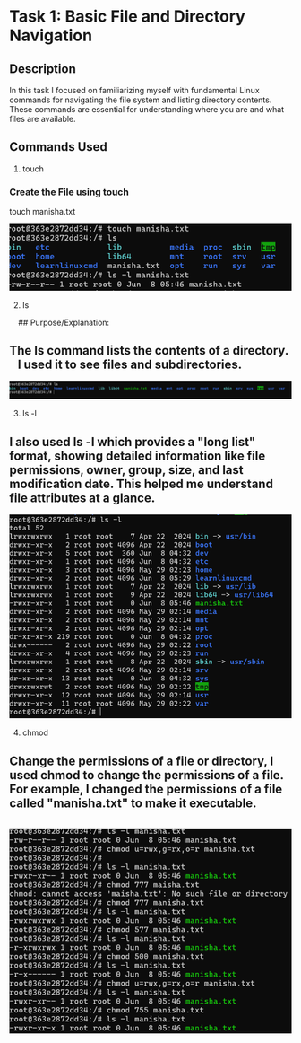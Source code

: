 # Task 1: Basic File and Directory Navigation

## Description

In this task I focused on familiarizing myself with fundamental Linux commands for navigating the file system and listing directory contents. These commands are essential for understanding where you are and what files are available.

## Commands Used

1. touch

### Create the File using touch

touch manisha.txt

![touch](IMAGES/touch.png)


2. ls 

    ## Purpose/Explanation:

## The ls command lists the contents of a directory.    I used it to see files and subdirectories.

![ls](IMAGES/ls.png)

3. ls -l

## I also used ls -l which provides a "long list" format, showing detailed information like file permissions, owner, group, size, and last modification date. This helped me understand file attributes at a glance.

![lsl](IMAGES/lsl.png)

4. chmod
## Change the permissions of a file or directory, I used chmod to change the permissions of a file. For example, I changed the permissions of a file called "manisha.txt" to make it executable.
 ![permission](IMAGES/permission.png)